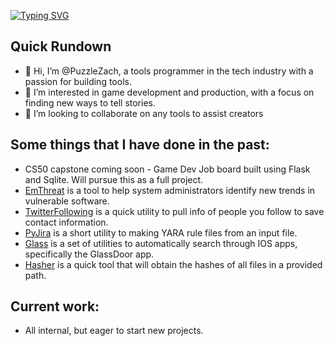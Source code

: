 [![Typing SVG](https://readme-typing-svg.demolab.com?font=Lato&weight=800&size=22&duration=3000&pause=50&center=true&multiline=true&repeat=false&width=900&height=60&lines=I'm+Zach%2C+let's+code.;Tools+Programmer)](https://git.io/typing-svg)

## Quick Rundown
- 👋 Hi, I’m @PuzzleZach, a tools programmer in the tech industry with a passion for building tools.
- 👀 I’m interested in game development and production, with a focus on finding new ways to tell stories. 
- 👯 I’m looking to collaborate on any tools to assist creators

## Some things that I have done in the past:
- CS50 capstone coming soon - Game Dev Job board built using Flask and Sqlite. Will pursue this as a full project.
- [EmThreat](https://github.com/PuzzleZach/EmThreat) is a tool to help system administrators identify new trends in vulnerable software. 
- [TwitterFollowing](https://github.com/PuzzleZach/TwitterFollowing) is a quick utility to pull info of people you follow to save contact information.
- [PyJira](https://github.com/PuzzleZach/PyJira) is a short utility to making YARA rule files from an input file.
- [Glass](https://github.com/PuzzleZach/lookingglass) is a set of utilities to automatically search through IOS apps, specifically the GlassDoor app.
- [Hasher](https://github.com/PuzzleZach/hasher) is a quick tool that will obtain the hashes of all files in a provided path.

## Current work:
- All internal, but eager to start new projects. 

